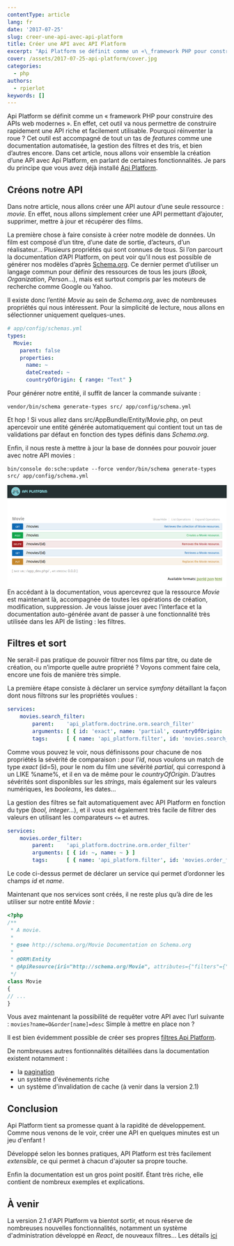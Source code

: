 ```yaml
---
contentType: article
lang: fr
date: '2017-07-25'
slug: creer-une-api-avec-api-platform
title: Créer une API avec API Platform
excerpt: "Api Platform se définit comme un «\_framework PHP pour construire des APIs web modernes\_». En effet, cet outil va nous permettre de construire rapidement une API riche et facilement utilisable."
cover: /assets/2017-07-25-api-platform/cover.jpg
categories:
  - php
authors:
  - rpierlot
keywords: []
---
```


Api Platform se définit comme un « framework PHP pour construire des APIs web modernes ». En effet, cet outil va nous permettre de construire rapidement une API riche et facilement utilisable.
Pourquoi réinventer la roue ? Cet outil est accompagné de tout un tas de _features_ comme une documentation automatisée, la gestion des filtres et des tris, et bien d’autres encore.
Dans cet article, nous allons voir ensemble la création d’une API avec Api Platform, en parlant de certaines fonctionnalités. Je pars du principe que vous avez déjà installé [Api Platform](https://api-platform.com/docs/).

## Créons notre API

Dans notre article, nous allons créer une API autour d’une seule ressource : _movie._ En effet, nous allons simplement créer une API permettant d’ajouter, supprimer, mettre à jour et récupérer des films.

La première chose à faire consiste à créer notre modèle de données. Un film est composé d’un titre, d’une date de sortie, d’acteurs, d’un réalisateur… Plusieurs propriétés qui sont connues de tous.
Si l’on parcourt la documentation d’API Platform, on peut voir qu’il nous est possible de générer nos modèles d’après [Schema.org](http://schema.org). Ce dernier permet d’utiliser un langage commun pour définir des ressources de tous les jours (_Book, Organization_, _Person_…), mais est surtout compris par les moteurs de recherche comme Google ou Yahoo.

Il existe donc l’entité _Movie_ au sein de _Schema.org_, avec de nombreuses propriétés qui nous intéressent. Pour la simplicité de lecture, nous allons en sélectionner uniquement quelques-unes.

```yaml
# app/config/schemas.yml
types:
  Movie:
    parent: false
    properties:
      name: ~
      dateCreated: ~
      countryOfOrigin: { range: "Text" }
```

Pour générer notre entité, il suffit de lancer la commande suivante :

```
vendor/bin/schema generate-types src/ app/config/schema.yml
```

Et hop ! Si vous allez dans src/AppBundle/Entity/Movie.php, on peut apercevoir une entité générée automatiquement qui contient tout un tas de validations par défaut en fonction des types définis dans _Schema.org_.

Enfin, il nous reste à mettre à jour la base de données pour pouvoir jouer avec notre API movies :

```
bin/console do:sche:update --force vendor/bin/schema generate-types src/ app/config/schema.yml
```

![](/_assets/articles/2017-07-25-api-platform/api_platform_movies.png)
En accédant à la documentation, vous apercevrez que la ressource _Movie_ est maintenant là, accompagnée de toutes les opérations de création, modification, suppression.
Je vous laisse jouer avec l’interface et la documentation auto-générée avant de passer à une fonctionnalité très utilisée dans les API de listing : les filtres.

## Filtres et sort

Ne serait-il pas pratique de pouvoir filtrer nos films par titre, ou date de création, ou n’importe quelle autre propriété ? Voyons comment faire cela, encore une fois de manière très simple.

La première étape consiste à déclarer un service _symfony_ détaillant la façon dont nous filtrons sur les propriétés voulues :

```yaml
services:
    movies.search_filter:
        parent:    'api_platform.doctrine.orm.search_filter'
        arguments: [ { id: 'exact', name: 'partial', countryOfOrigin: 'partial' } ]
        tags:      [ { name: 'api_platform.filter', id: 'movies.search_filter' } ]
```

Comme vous pouvez le voir, nous définissons pour chacune de nos propriétés la sévérité de comparaison : pour l’_id_, nous voulons un match de type _exact_ (id=5), pour le nom du film une sévérité _partial_, qui correspond à un LIKE %name%, et il en va de même pour le _countryOfOrigin_. D’autres sévérités sont disponibles sur les _strings_, mais également sur les valeurs numériques, les _booleans_, les dates…

La gestion des filtres se fait automatiquement avec API Platform en fonction du type (_bool, integer…_), et il vous est également très facile de filtrer des valeurs en utilisant les comparateurs `<=` et autres.

```yaml
services:
    movies.order_filter:
        parent:    'api_platform.doctrine.orm.order_filter'
        arguments: [ { id: ~, name: ~ } ]
        tags:      [ { name: 'api_platform.filter', id: 'movies.order_filter' } ]
```
Le code ci-dessus permet de déclarer un service qui permet d’ordonner les champs _id_ et _name_.

Maintenant que nos services sont créés, il ne reste plus qu’à dire de les utiliser sur notre entité _Movie_ :

```php
<?php
/**
 * A movie.
 *
 * @see http://schema.org/Movie Documentation on Schema.org
 *
 * @ORM\Entity
 * @ApiResource(iri="http://schema.org/Movie", attributes={"filters"={"movies.search_filter", "movies.order_filter"}})
 */
class Movie
{
// ...
}
```
Vous avez maintenant la possibilité de requêter votre API avec l’url suivante : `movies?name=O&order[name]=desc`
Simple à mettre en place non ?

Il est bien évidemment possible de créer ses propres [filtres Api Platform](https://api-platform.com/docs/core/filters#creating-custom-filters).

De nombreuses autres fontionnalités détaillées dans la documentation existent notamment :
* la [pagination](https://api-platform.com/docs/core/pagination)
* un système d'événements riche
* un système d'invalidation de cache (à venir dans la version 2.1)

## Conclusion

Api Platform tient sa promesse quant à la rapidité de développement. Comme nous venons de le voir, créer une API en quelques minutes est un jeu d'enfant !

Développé selon les bonnes pratiques, API Platform est très facilement _extensible_, ce qui permet à chacun d'ajouter sa propre touche.

Enfin la documentation est un gros point positif. Étant très riche, elle contient de nombreux exemples et explications.

## À venir

La version 2.1 d'API Platform va bientot sortir, et nous réserve de nombreuses nouvelles fonctionnalités, notamment un système d'administration développé en _React_, de nouveaux filtres... Les détails [ici](https://dunglas.fr/2017/06/api-platform-2-1-feature-walkthrough-create-blazing-fast-hypermedia-apis-generate-js-apps/)
